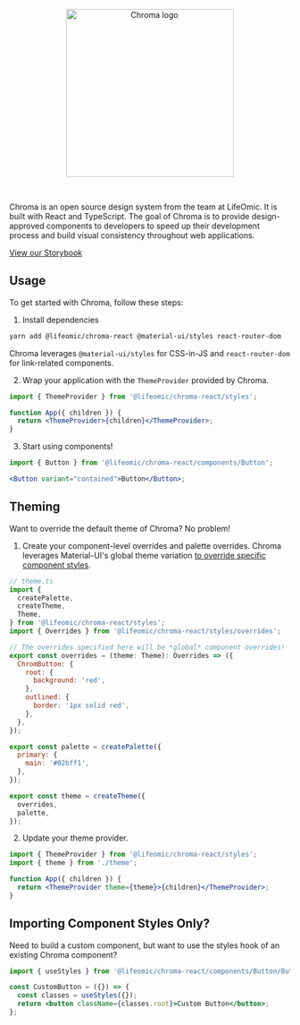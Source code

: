 <p align="center">
  <a href="https://github.com/lifeomic/chroma-react">
    <img src="https://github.com/lifeomic/chroma-react/blob/master/.github/chroma@2x.png?raw=true" alt="Chroma logo" width="300" />
  </a>
</p>

<br>

Chroma is an open source design system from the team at LifeOmic. It is built with React and TypeScript. The goal of Chroma is to provide design-approved components to developers to speed up their development process and build visual consistency throughout web applications.

<a href="https://lifeomic.github.io/chroma-react" target="_blank" rel="noopener noreferrer">
  View our Storybook
</a>

## Usage

To get started with Chroma, follow these steps:

1. Install dependencies

```bash
yarn add @lifeomic/chroma-react @material-ui/styles react-router-dom
```

Chroma leverages `@material-ui/styles` for CSS-in-JS and `react-router-dom` for link-related components.

2. Wrap your application with the `ThemeProvider` provided by Chroma.

```jsx
import { ThemeProvider } from '@lifeomic/chroma-react/styles';

function App({ children }) {
  return <ThemeProvider>{children}</ThemeProvider>;
}
```

3. Start using components!

```jsx
import { Button } from '@lifeomic/chroma-react/components/Button';

<Button variant="contained">Button</Button>;
```

## Theming

Want to override the default theme of Chroma? No problem!

1. Create your component-level overrides and palette overrides. Chroma leverages Material-UI's global theme variation [to override specific component styles](https://material-ui.com/customization/components/#5-global-theme-variation).

```js
// theme.ts
import {
  createPalette,
  createTheme,
  Theme,
} from '@lifeomic/chroma-react/styles';
import { Overrides } from '@lifeomic/chroma-react/styles/overrides';

// The overrides specified here will be *global* component overrides!
export const overrides = (theme: Theme): Overrides => ({
  ChromButton: {
    root: {
      background: 'red',
    },
    outlined: {
      border: '1px solid red',
    },
  },
});

export const palette = createPalette({
  primary: {
    main: '#02bff1',
  },
});

export const theme = createTheme({
  overrides,
  palette,
});
```

2. Update your theme provider.

```jsx
import { ThemeProvider } from '@lifeomic/chroma-react/styles';
import { theme } from './theme';

function App({ children }) {
  return <ThemeProvider theme={theme}>{children}</ThemeProvider>;
}
```

## Importing Component Styles Only?

Need to build a custom component, but want to use the styles hook of an existing Chroma component?

```jsx
import { useStyles } from '@lifeomic/chroma-react/components/Button/Button';

const CustomButton = ({}) => {
  const classes = useStyles({});
  return <button className={classes.root}>Custom Button</button>;
};
```
